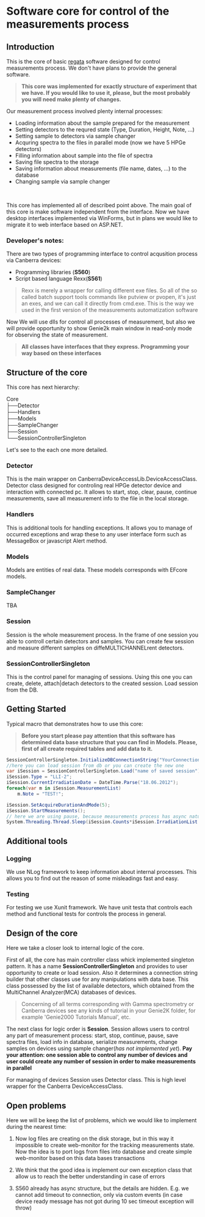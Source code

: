 ﻿# Software core for control of the measurements process

## Introduction
This is the core of basic [regata](http://regata.jinr.ru/) software designed for control measurements process. We don't have plans to provide the general software. 

> **This core was implemented for exactly structure of experiment that we have. If you would like to use it, please, but the most probably you will need make plenty of changes.**

Our measurement process involved plenty internal processes:
* Loading information about the sample prepared for the measurement
* Setting detectors to the requred state (Type, Duration, Height, Note, ...)
* Setting sample to detectors via sample changer
* Acquring spectra to the files in parallel mode (now we have 5 HPGe detectors)
* Filling information about sample into the file of spectra
* Saving file spectra to the storage
* Saving information about measurements (file name, dates, ...) to the database
* Changing sample via sample changer

<br>

This core has implemented all of described point above.
The main goal of this core is make software independent from the interface.
Now we have desktop interfaces implemented via WinForms, but in plans we would like to migrate it to web interface based on ASP.NET.

### Developer's notes:

There are two types of programming interface to control acqusition process via Canberra devices: 
* Programming libraries (**S560**)
* Script based language Rexx(**S561**)  
> Rexx is merely a wrapper for calling different exe files. So all of the so called batch support tools commands like putview or pvopen, it's just an exes, and we can call it directly from cmd.exe. This is the way we used in the first version of the measurements automatization software

Now We will use dlls for control all processes of measurement, but also we will provide opportunity to show Genie2k main window in read-only mode for observing the state of measurement.

> **All classes have interfaces that they express. Programming your way based on these interfaces**

## Structure of the core

This core has next hierarchy:

Core
<br>
├──Detector<br>
├──Handlers<br>
├──Models<br>
├──SampleChanger<br>
├──Session<br>
└──SessionControllerSingleton<br>

Let's see to the each one more detailed.

### Detector

This is the main wrapper on CanberraDeviceAccessLib.DeviceAccessClass.
Detector class designed for controling real HPGe detector device and interaction with connected pc.
It allows to start, stop, clear, pause, continue measurements, save all measurement info to the file in the local storage.

### Handlers

This is additional tools for handling exceptions. It allows you to manage of occurred exceptions and wrap these  to any user interface form such as MessageBox or javascript Alert method.

### Models

Models are entities of real data. These models corresponds with EFcore models.

### SampleChanger
TBA

### Session

Session is the whole measurement process. In the frame of one session you able to controll certain detectors and samples. You can create few session and measure different samples on diffeMULTICHANNELrent detectors.

### SessionControllerSingleton

This is the control panel for managing of sessions. Using this one you can create, delete, attach|detach detectors to the created session. Load session from the DB.

## Getting Started

Typical macro that demonstrates how to use this core:

>**Before you start please pay attention that this software has determined data base structure that you can find in Models. Please, first of all create required tables and add data to it.**

~~~csharp
SessionControllerSingleton.InitializeDBConnectionString("YourConnectionString");
//here you can load session from db or you can create the new one
var iSession = SessionControllerSingleton.Load("name of saved session");
iSession.Type = "LLI-2";
iSession.CurrentIrradiationDate = DateTime.Parse("18.06.2012");
foreach(var m in iSession.MeasurementList)
    m.Note = "TEST!";

iSession.SetAcquireDurationAndMode(5);
iSession.StartMeasurements();
// here we are using pause, because measurements process has async nature inside. 
System.Threading.Thread.Sleep(iSession.Counts*iSession.IrradiationList.Count*1000 + iSession.IrradiationList.Count*1000);
~~~


## Additional tools

### Logging

We use NLog framework to keep information about internal processes. This allows you to find out the reason of some misleadings fast and easy. 

### Testing

For testing we use Xunit framework. We have unit testa that controls each method and functional tests for controls the process in general.

## Design of the core

Here we take a closer look to internal logic of the core.

First of all, the core has main controller class whick implemented singleton pattern. It has a name **SessionControllerSingleton** and provides to user opportunity to create or load session. Also it determines a connection string builder that other classes use for any manipulations with data base. This class possessed by the list of available detectors, which obtained from the MultiChannel Analyzer(MCA) databases of devices.

> Concerning of all terms corresponding with Gamma spectrometry or Canberra devices see any kinds of tutorial in your Genie2K folder, for example 'Genie2000 Tutorials Manual', etc.


The next class for logic order is **Session**. Session allows users to control any part of measurement process: start, stop, continue, pause, save spectra files, load info in database, serialize measurements, change samples on devices using sample changer(*has not implemented yet*). **Pay your attention: one session able to control any number of devices and user could create any number of session in order to make measurements in parallel**

For managing of devices Session uses Detector class. This is high level wrapper for the Canberra DeviceAccessClass. 


## Open problems

Here we will be keep the list of problems, which we would like to implement during the nearest time:

1. Now log files are creating on the disk storage, but in this way it impossible to create web-monitor for the tracking measurements state. Now the idea is to port logs from files into database and create simple web-monitor based on this data bases transactions


2. We think that the good idea is implement our own exception class that allow us to reach the better understanding in case of errors

3. S560 already has async structure, but the details are hidden. E.g. we cannot add timeout to connection, only via custom events (in case device ready message has not got during 10 sec  timeout exception will throw)
